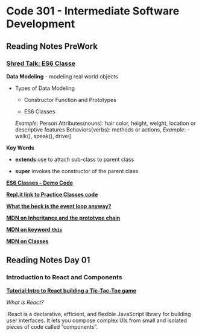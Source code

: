 # Code 301 - Intermediate Software Development

## Reading Notes PreWork

### [Shred Talk: ES6 Classe](https://www.youtube.com/watch?v=9Yc5J3Ap9-4)

**Data Modeling** - modeling real world objects

* Types of Data Modeling 
 
    - Constructor Function and Prototypes

    - ES6 Classes

    *Example*: Person
                Attributes(nouns): hair color, height, weight, location or descriptive features
                Behaviors(verbs): methods or actions, *Example*: - walk(), speak(), drive()

**Key Words** 

- **extends** use to attach sub-class to parent class

- **super**  invokes the constructor of the parent class

**[ES6 Classes - Demo Code](https://codefellows.github.io/code-301-guide-react/curriculum/prework/classes/DEMO.html)**

**[Repl.it link to Practice Classes code](https://repl.it/@MrLouLas/Classes#index.js)**

**[What the heck is the event loop anyway?](https://www.youtube.com/watch?v=8aGhZQkoFbQ)**

**[MDN on  Inheritance and the prototype chain](https://developer.mozilla.org/en-US/docs/Web/JavaScript/Inheritance_and_the_prototype_chain)**

**[MDN on keyword `this`](https://developer.mozilla.org/en-US/docs/Web/JavaScript/Reference/Operators/this)**

**[MDN on Classes](https://developer.mozilla.org/en-US/docs/Web/JavaScript/Reference/Classes)**

## Reading Notes Day 01

### Introduction to React and Components

**[Tutorial:Intro to React building a Tic-Tac-Toe game](https://reactjs.org/tutorial/tutorial.html)**

*What is React?* 

:React is a declarative, efficient, and flexible JavaScript library for building user interfaces. It lets you compose complex UIs from small and isolated pieces of code called “components”.







